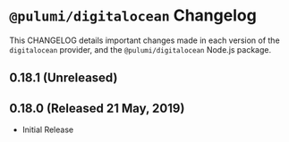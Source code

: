 # `@pulumi/digitalocean` Changelog

This CHANGELOG details important changes made in each version of the
`digitalocean` provider, and the `@pulumi/digitalocean` Node.js package.

## 0.18.1 (Unreleased)

## 0.18.0 (Released 21 May, 2019)

- Initial Release

